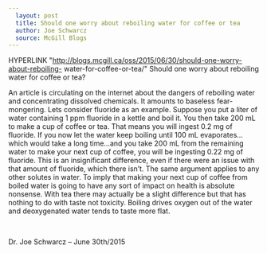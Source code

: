 ```yaml
---
  layout: post
  title: Should one worry about reboiling water for coffee or tea
  author: Joe Schwarcz
  source: McGill Blogs
---
```

  HYPERLINK
"http://blogs.mcgill.ca/oss/2015/06/30/should-one-worry-about-reboiling-
water-for-coffee-or-tea/"  Should one worry about reboiling water for
coffee or tea? 

  An article is circulating on the internet about the dangers of
reboiling water and concentrating dissolved chemicals. It amounts to
baseless fear-mongering. Lets consider fluoride as an example. Suppose
you put a liter of water containing 1 ppm fluoride in a kettle and boil
it. You then take 200 mL to make a cup of coffee or tea. That means you
will ingest 0.2 mg of fluoride. If you now let the water keep boiling
until 100 mL evaporates…which would take a long time…and you take
200 mL from the remaining water to make your next cup of coffee, you
will be ingesting 0.22 mg of fluoride. This is an insignificant
difference, even if there were an issue with that amount of fluoride,
which there isn’t. The same argument applies to any other solutes in
water. To imply that making your next cup of coffee from boiled water is
going to have any sort of impact on health is absolute nonsense. With
tea there may actually be a slight difference but that has nothing to do
with taste not toxicity. Boiling drives oxygen out of the water and
deoxygenated water tends to taste more flat.

 

Dr. Joe Schwarcz – June 30th/2015

